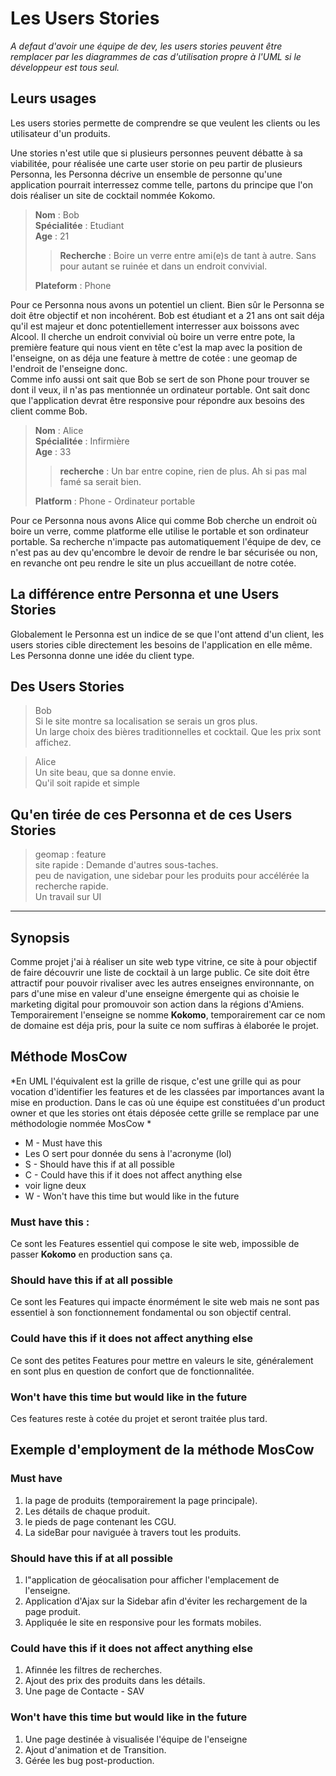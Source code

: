 # Les Users Stories
*A defaut d'avoir une équipe de dev, les users stories peuvent être remplacer par les diagrammes de cas d'utilisation propre à l'UML si le développeur est tous seul.*

## Leurs usages
Les users stories permette de comprendre se que veulent les clients ou les utilisateur d'un produits.

Une stories n'est utile que si plusieurs personnes peuvent débatte à sa viabilitée, pour réalisée une carte user storie on peu partir de plusieurs Personna, les Personna décrive un ensemble de personne qu'une application pourrait interressez comme telle, partons du principe que l'on dois réaliser un site de cocktail nommée Kokomo.

>**Nom** : Bob   
**Spécialitée** : Etudiant   
**Age** : 21 
>>**Recherche** : Boire un verre entre ami(e)s de tant à autre. Sans pour autant se ruinée et dans un endroit convivial.
>
>**Plateform** : Phone
>

Pour ce Personna nous avons un potentiel un client. Bien sûr le Personna se doit être objectif et non incohérent. Bob est étudiant et a 21 ans ont sait déja qu'il est majeur et donc potentiellement interresser aux boissons avec Alcool. Il cherche un endroit convivial où boire un verre entre pote, la première feature qui nous vient en tête c'est la map avec la position de l'enseigne, on as déja une feature à mettre de cotée : une geomap de l'endroit de l'enseigne donc.  
Comme info aussi ont sait que Bob se sert de son Phone pour trouver se dont il veux, il n'as pas mentionnée un ordinateur portable. Ont sait donc que l'application devrat être responsive pour répondre aux besoins des client comme Bob.

>**Nom** : Alice  
**Spécialitée** : Infirmière  
**Age** : 33  
>>**recherche** : Un bar entre copine, rien de plus. Ah si pas mal famé sa serait bien.
>
>**Platform** : Phone - Ordinateur portable

Pour ce Personna nous avons Alice qui comme Bob cherche un endroit où boire un verre, comme platforme elle utilise le portable et son ordinateur portable. Sa recherche n'impacte pas automatiquement l'équipe de dev, ce n'est pas au dev qu'encombre le devoir de rendre le bar sécurisée ou non, en revanche ont peu rendre le site un plus accueillant de notre cotée.   


## La différence entre Personna et une Users Stories
Globalement le Personna est un indice de se que l'ont attend d'un client, les users stories cible directement les besoins de l'application en elle même. Les Personna donne une idée du client type.

## Des Users Stories
> Bob   
> Si le site montre sa localisation se serais un gros plus.  
> Un large choix des bières traditionnelles et cocktail.
> Que les prix sont affichez.

> Alice  
> Un site beau, que sa donne envie.  
> Qu'il soit rapide et simple

## Qu'en tirée de ces Personna et de ces Users Stories
> geomap : feature  
> site rapide : Demande d'autres sous-taches.    
> peu de navigation, une sidebar pour les produits pour accélérée la recherche rapide.   
> Un travail sur UI  

_____

## Synopsis
Comme projet j'ai à réaliser un site web type vitrine, ce site à pour objectif de faire découvrir une liste de cocktail à un large public. Ce site doit être attractif pour pouvoir rivaliser avec les autres enseignes environnante, on pars d'une mise en valeur d'une enseigne émergente qui as choisie le marketing digital pour promouvoir son action dans la régions d'Amiens. Temporairement l'enseigne se nomme **Kokomo**, temporairement car ce nom de domaine est déja pris, pour la suite ce nom suffiras à élaborée le projet.

## Méthode MosCow
*En UML l'équivalent est la grille de risque, c'est une grille qui as pour vocation d'identifier les features et de les classées par importances avant la mise en production. Dans le cas où une équipe est constituées d'un product owner et que les stories ont étais déposée cette grille se remplace par une méthodologie nommée MosCow *

- M - Must have this
- Les O sert pour donnée du sens à l'acronyme (lol)
- S - Should have this if at all possible
- C - Could have this if it does not affect anything else
- voir ligne deux
- W - Won't have this time but would like in the future

### Must have this :
Ce sont les Features essentiel qui compose le site web, impossible de passer **Kokomo** en production sans ça.

### Should have this if at all possible
Ce sont les Features qui impacte énormément le site web mais ne sont pas essentiel à son fonctionnement fondamental ou son objectif central.

### Could have this if it does not affect anything else
Ce sont des petites Features pour mettre en valeurs le site, généralement en sont plus en question de confort que de fonctionnalitée. 

### Won't have this time but would like in the future
Ces features reste à cotée du projet et seront traitée plus tard.


## Exemple d'employment de la méthode MosCow

### Must have
1. la page de produits (temporairement la page principale).
2. Les détails de chaque produit.
3. le pieds de page contenant les CGU.
4. La sideBar pour naviguée à travers tout les produits.

### Should have this if at all possible
1. l"application de géocalisation pour afficher l'emplacement de l'enseigne.
2. Application d'Ajax sur la Sidebar afin d'éviter les rechargement de la page produit.
3. Appliquée le site en responsive pour les formats mobiles.

### Could have this if it does not affect anything else
1. Afinnée les filtres de recherches.
2. Ajout des prix des produits dans les détails.
3. Une page de Contacte - SAV

### Won't have this time but would like in the future
1. Une page destinée à visualisée l'équipe de l'enseigne
2. Ajout d'animation et de Transition.
3. Gérée les bug post-production. 